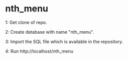 # nth_menu

1: Get clone of repo.

2: Create database with name "nth_menu".

3: Import the SQL file which is available in the repository.

4: Run http://localhost/nth_menu 
